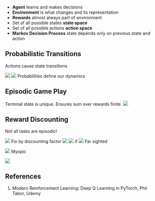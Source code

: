 * **Agent** learns and makes decisions
* **Environment** is what changes and its representation
* **Rewards** almost always part of environment
* Set of all possible states **state space**
* Set of all possible actions **action space**
* **Markov Decision Process** state depends only on previous state and action

## Probabilistic Transitions
Actions cause state transitions

<img src="https://render.githubusercontent.com/render/math?math=p(s',r|a,s) \neq 1">

<img src="https://render.githubusercontent.com/render/math?math=\sum_{(s',r)} p(s',r|a,s)=1">
Probabilities define our dynamics

## Episodic Game Play
Terminal state is unique. Ensures sum over rewards finite. <img src="https://render.githubusercontent.com/render/math?math=G_T=0">

## Reward Discounting

Not all tasks are episodic!


<img src="https://render.githubusercontent.com/render/math?math=\sum_{t=0}^\infty R_t \to \infty">
Fix by discounting factor <img src="https://render.githubusercontent.com/render/math?math=\gamma">


<img src="https://render.githubusercontent.com/render/math?math=0 \leq \gamma \leq 1">
if 
<img src="https://render.githubusercontent.com/render/math?math= \gamma \to 1 "> Far sighted

<img src="https://render.githubusercontent.com/render/math?math= \gamma \to 0"> Myopic

<img src="https://render.githubusercontent.com/render/math?math=0.95 \led \gamma \leq 0.99">


## References
1. Modern Reinforcement Learning: Deep Q Learning in PyTorch, Phil Tabor, Udemy
